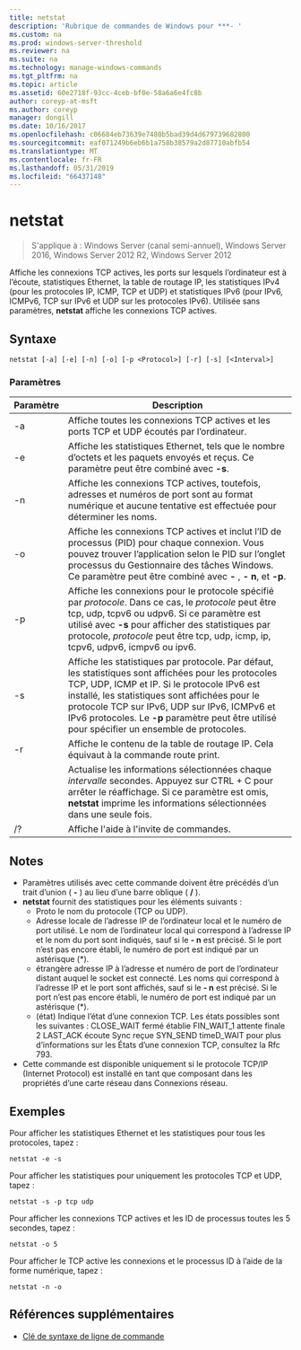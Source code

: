 ```yaml
---
title: netstat
description: 'Rubrique de commandes de Windows pour ***- '
ms.custom: na
ms.prod: windows-server-threshold
ms.reviewer: na
ms.suite: na
ms.technology: manage-windows-commands
ms.tgt_pltfrm: na
ms.topic: article
ms.assetid: 60e2718f-93cc-4ceb-bf0e-58a6a6e4fc8b
author: coreyp-at-msft
ms.author: coreyp
manager: dongill
ms.date: 10/16/2017
ms.openlocfilehash: c06684eb73639e7480b5bad39d4d679739682800
ms.sourcegitcommit: eaf071249b6eb6b1a758b38579a2d87710abfb54
ms.translationtype: MT
ms.contentlocale: fr-FR
ms.lasthandoff: 05/31/2019
ms.locfileid: "66437148"
---
```

# <a name="netstat"></a>netstat

>S'applique à : Windows Server (canal semi-annuel), Windows Server 2016, Windows Server 2012 R2, Windows Server 2012

Affiche les connexions TCP actives, les ports sur lesquels l’ordinateur est à l’écoute, statistiques Ethernet, la table de routage IP, les statistiques IPv4 (pour les protocoles IP, ICMP, TCP et UDP) et statistiques IPv6 (pour IPv6, ICMPv6, TCP sur IPv6 et UDP sur les protocoles IPv6). Utilisée sans paramètres, **netstat** affiche les connexions TCP actives. 

## <a name="syntax"></a>Syntaxe
```
netstat [-a] [-e] [-n] [-o] [-p <Protocol>] [-r] [-s] [<Interval>]
```

### <a name="parameters"></a>Paramètres

|   Paramètre   |                                                                                                                                              Description                                                                                                                                              |
|---------------|-------------------------------------------------------------------------------------------------------------------------------------------------------------------------------------------------------------------------------------------------------------------------------------------------------|
|      -a       |                                                                                                   Affiche toutes les connexions TCP actives et les ports TCP et UDP écoutés par l’ordinateur.                                                                                                   |
|      -e       |                                                                                 Affiche les statistiques Ethernet, tels que le nombre d’octets et les paquets envoyés et reçus. Ce paramètre peut être combiné avec **-s**.                                                                                  |
|      -n       |                                                                               Affiche les connexions TCP actives, toutefois, adresses et numéros de port sont au format numérique et aucune tentative est effectuée pour déterminer les noms.                                                                               |
|      -o       |                          Affiche les connexions TCP actives et inclut l’ID de processus (PID) pour chaque connexion. Vous pouvez trouver l’application selon le PID sur l’onglet processus du Gestionnaire des tâches Windows. Ce paramètre peut être combiné avec **-** , **- n**, et **-p**.                           |
| -p <Protocol> |               Affiche les connexions pour le protocole spécifié par *protocole*. Dans ce cas, le *protocole* peut être tcp, udp, tcpv6 ou udpv6. Si ce paramètre est utilisé avec **-s** pour afficher des statistiques par protocole, *protocole* peut être tcp, udp, icmp, ip, tcpv6, udpv6, icmpv6 ou ipv6.                |
|      -s       | Affiche les statistiques par protocole. Par défaut, les statistiques sont affichées pour les protocoles TCP, UDP, ICMP et IP. Si le protocole IPv6 est installé, les statistiques sont affichées pour le protocole TCP sur IPv6, UDP sur IPv6, ICMPv6 et IPv6 protocoles. Le **-p** paramètre peut être utilisé pour spécifier un ensemble de protocoles. |
|      -r       |                                                                                                     Affiche le contenu de la table de routage IP. Cela équivaut à la commande route print.                                                                                                     |
|  <Interval>   |                                                        Actualise les informations sélectionnées chaque *intervalle* secondes. Appuyez sur CTRL + C pour arrêter le réaffichage. Si ce paramètre est omis, **netstat** imprime les informations sélectionnées dans une seule fois.                                                         |
|      /?       |                                                                                                                                 Affiche l'aide à l'invite de commandes.                                                                                                                                  |

## <a name="remarks"></a>Notes
-   Paramètres utilisés avec cette commande doivent être précédés d’un trait d’union ( **-** ) au lieu d’une barre oblique ( **/** ).
-   **netstat** fournit des statistiques pour les éléments suivants :
    -   Proto le nom du protocole (TCP ou UDP).
    -   Adresse locale de l’adresse IP de l’ordinateur local et le numéro de port utilisé. Le nom de l’ordinateur local qui correspond à l’adresse IP et le nom du port sont indiqués, sauf si le **- n** est précisé. Si le port n’est pas encore établi, le numéro de port est indiqué par un astérisque (*).
    -   étrangère adresse IP à l’adresse et numéro de port de l’ordinateur distant auquel le socket est connecté. Les noms qui correspond à l’adresse IP et le port sont affichés, sauf si le **- n** est précisé. Si le port n’est pas encore établi, le numéro de port est indiqué par un astérisque (*).
    -   (état) Indique l’état d’une connexion TCP. Les états possibles sont les suivantes : CLOSE_WAIT fermé établie FIN_WAIT_1 attente finale 2 LAST_ACK écoute Sync reçue SYN_SEND timeD_WAIT pour plus d’informations sur les États d’une connexion TCP, consultez la Rfc 793.
-   Cette commande est disponible uniquement si le protocole TCP/IP (Internet Protocol) est installé en tant que composant dans les propriétés d’une carte réseau dans Connexions réseau.

## <a name="BKMK_Examples"></a>Exemples
Pour afficher les statistiques Ethernet et les statistiques pour tous les protocoles, tapez :
```
netstat -e -s
```
Pour afficher les statistiques pour uniquement les protocoles TCP et UDP, tapez :
```
netstat -s -p tcp udp
```
Pour afficher les connexions TCP actives et les ID de processus toutes les 5 secondes, tapez :
```
netstat -o 5
```
Pour afficher le TCP active les connexions et le processus ID à l’aide de la forme numérique, tapez :
```
netstat -n -o
```

## <a name="additional-references"></a>Références supplémentaires
-   [Clé de syntaxe de ligne de commande](command-line-syntax-key.md)
